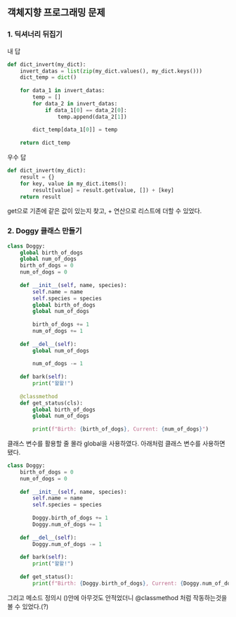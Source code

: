 ## 객체지향 프로그래밍 문제

### 1. 딕셔너리 뒤집기

내 답

```python
def dict_invert(my_dict):
    invert_datas = list(zip(my_dict.values(), my_dict.keys()))
    dict_temp = dict()
    
    for data_1 in invert_datas:
        temp = []
        for data_2 in invert_datas:
            if data_1[0] == data_2[0]:
                temp.append(data_2[1])
                        
        dict_temp[data_1[0]] = temp
    
    return dict_temp
```

우수 답

```python
def dict_invert(my_dict):
    result = {}
    for key, value in my_dict.items():
        result[value] = result.get(value, []) + [key]
    return result
```

get으로 기존에 같은 값이 있는지 찾고, + 연산으로 리스트에 더할 수 있었다.



### 2. Doggy 클래스 만들기

```python
class Doggy:
    global birth_of_dogs
    global num_of_dogs
    birth_of_dogs = 0
    num_of_dogs = 0
    
    def __init__(self, name, species):
        self.name = name
        self.species = species
        global birth_of_dogs
        global num_of_dogs
        
        birth_of_dogs += 1
        num_of_dogs += 1
        
    def __del__(self):
        global num_of_dogs
        
        num_of_dogs -= 1
    
    def bark(self):
        print("왈왈!")
    
    @classmethod
    def get_status(cls):
        global birth_of_dogs
        global num_of_dogs
        
        print(f"Birth: {birth_of_dogs}, Current: {num_of_dogs}")
```

클래스 변수를 활용할 줄 몰라 global을 사용하였다. 아래처럼 클래스 변수를 사용하면 됐다.

```python
class Doggy:
    birth_of_dogs = 0
    num_of_dogs = 0
    
    def __init__(self, name, species):
        self.name = name
        self.species = species
        
        Doggy.birth_of_dogs += 1
        Doggy.num_of_dogs += 1
        
    def __del__(self):
        Doggy.num_of_dogs -= 1
    
    def bark(self):
        print("왈왈!")
        
    def get_status():
        print(f"Birth: {Doggy.birth_of_dogs}, Current: {Doggy.num_of_dogs}")
```

그리고 메소드 정의시 ()안에 아무것도 안적었더니 @classmethod 처럼 작동하는것을 볼 수 있었다.(?)